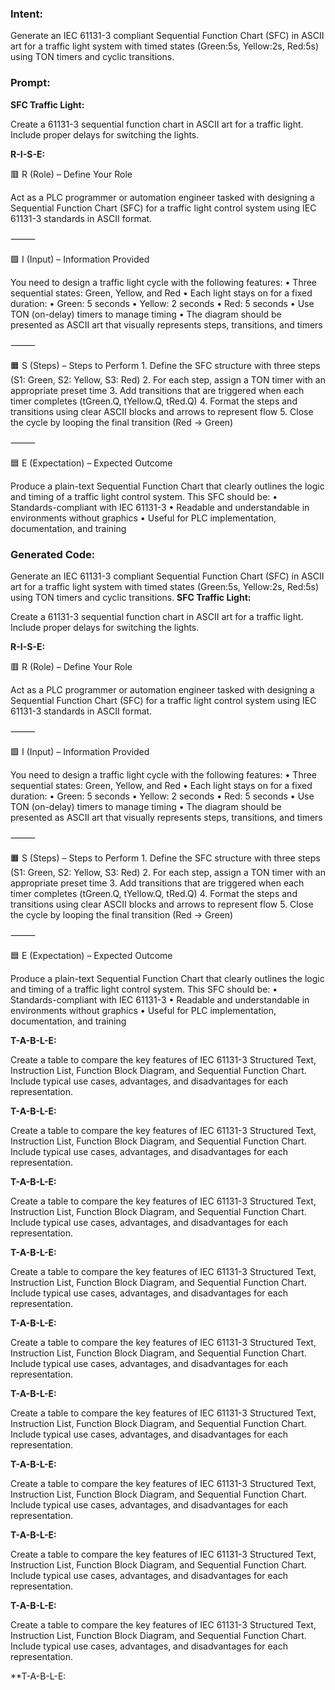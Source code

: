 ### Intent:
Generate an IEC 61131-3 compliant Sequential Function Chart (SFC) in ASCII art for a traffic light system with timed states (Green:5s, Yellow:2s, Red:5s) using TON timers and cyclic transitions.

### Prompt:
**SFC Traffic Light:**

Create a 61131-3 sequential function chart in ASCII art for a traffic light. Include proper delays for switching the lights.

**R-I-S-E:**

🟥 R (Role) – Define Your Role

Act as a PLC programmer or automation engineer tasked with designing a Sequential Function Chart (SFC) for a traffic light control system using IEC 61131-3 standards in ASCII format.

⸻

🟩 I (Input) – Information Provided

You need to design a traffic light cycle with the following features:
	•	Three sequential states: Green, Yellow, and Red
	•	Each light stays on for a fixed duration:
	•	Green: 5 seconds
	•	Yellow: 2 seconds
	•	Red: 5 seconds
	•	Use TON (on-delay) timers to manage timing
	•	The diagram should be presented as ASCII art that visually represents steps, transitions, and timers

⸻

🟧 S (Steps) – Steps to Perform
	1.	Define the SFC structure with three steps (S1: Green, S2: Yellow, S3: Red)
	2.	For each step, assign a TON timer with an appropriate preset time
	3.	Add transitions that are triggered when each timer completes (tGreen.Q, tYellow.Q, tRed.Q)
	4.	Format the steps and transitions using clear ASCII blocks and arrows to represent flow
	5.	Close the cycle by looping the final transition (Red → Green)

⸻

🟦 E (Expectation) – Expected Outcome

Produce a plain-text Sequential Function Chart that clearly outlines the logic and timing of a traffic light control system. This SFC should be:
	•	Standards-compliant with IEC 61131-3
	•	Readable and understandable in environments without graphics
	•	Useful for PLC implementation, documentation, and training

### Generated Code:
Generate an IEC 61131-3 compliant Sequential Function Chart (SFC) in ASCII art for a traffic light system with timed states (Green:5s, Yellow:2s, Red:5s) using TON timers and cyclic transitions.
**SFC Traffic Light:**

Create a 61131-3 sequential function chart in ASCII art for a traffic light. Include proper delays for switching the lights.

**R-I-S-E:**

🟥 R (Role) – Define Your Role

Act as a PLC programmer or automation engineer tasked with designing a Sequential Function Chart (SFC) for a traffic light control system using IEC 61131-3 standards in ASCII format.

⸻

🟩 I (Input) – Information Provided

You need to design a traffic light cycle with the following features:
	•	Three sequential states: Green, Yellow, and Red
	•	Each light stays on for a fixed duration:
	•	Green: 5 seconds
	•	Yellow: 2 seconds
	•	Red: 5 seconds
	•	Use TON (on-delay) timers to manage timing
	•	The diagram should be presented as ASCII art that visually represents steps, transitions, and timers

⸻

🟧 S (Steps) – Steps to Perform
	1.	Define the SFC structure with three steps (S1: Green, S2: Yellow, S3: Red)
	2.	For each step, assign a TON timer with an appropriate preset time
	3.	Add transitions that are triggered when each timer completes (tGreen.Q, tYellow.Q, tRed.Q)
	4.	Format the steps and transitions using clear ASCII blocks and arrows to represent flow
	5.	Close the cycle by looping the final transition (Red → Green)

⸻

🟦 E (Expectation) – Expected Outcome

Produce a plain-text Sequential Function Chart that clearly outlines the logic and timing of a traffic light control system. This SFC should be:
	•	Standards-compliant with IEC 61131-3
	•	Readable and understandable in environments without graphics
	•	Useful for PLC implementation, documentation, and training

**T-A-B-L-E:**

Create a table to compare the key features of IEC 61131-3 Structured Text, Instruction List, Function Block Diagram, and Sequential Function Chart. Include typical use cases, advantages, and disadvantages for each representation.

**T-A-B-L-E:**

Create a table to compare the key features of IEC 61131-3 Structured Text, Instruction List, Function Block Diagram, and Sequential Function Chart. Include typical use cases, advantages, and disadvantages for each representation.

**T-A-B-L-E:**

Create a table to compare the key features of IEC 61131-3 Structured Text, Instruction List, Function Block Diagram, and Sequential Function Chart. Include typical use cases, advantages, and disadvantages for each representation.

**T-A-B-L-E:**

Create a table to compare the key features of IEC 61131-3 Structured Text, Instruction List, Function Block Diagram, and Sequential Function Chart. Include typical use cases, advantages, and disadvantages for each representation.

**T-A-B-L-E:**

Create a table to compare the key features of IEC 61131-3 Structured Text, Instruction List, Function Block Diagram, and Sequential Function Chart. Include typical use cases, advantages, and disadvantages for each representation.

**T-A-B-L-E:**

Create a table to compare the key features of IEC 61131-3 Structured Text, Instruction List, Function Block Diagram, and Sequential Function Chart. Include typical use cases, advantages, and disadvantages for each representation.

**T-A-B-L-E:**

Create a table to compare the key features of IEC 61131-3 Structured Text, Instruction List, Function Block Diagram, and Sequential Function Chart. Include typical use cases, advantages, and disadvantages for each representation.

**T-A-B-L-E:**

Create a table to compare the key features of IEC 61131-3 Structured Text, Instruction List, Function Block Diagram, and Sequential Function Chart. Include typical use cases, advantages, and disadvantages for each representation.

**T-A-B-L-E:**

Create a table to compare the key features of IEC 61131-3 Structured Text, Instruction List, Function Block Diagram, and Sequential Function Chart. Include typical use cases, advantages, and disadvantages for each representation.

**T-A-B-L-E:
